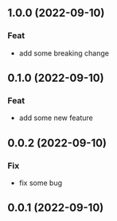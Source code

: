 ## 1.0.0 (2022-09-10)

### Feat

- add some breaking change

## 0.1.0 (2022-09-10)

### Feat

- add some new feature

## 0.0.2 (2022-09-10)

### Fix

- fix some bug

## 0.0.1 (2022-09-10)
